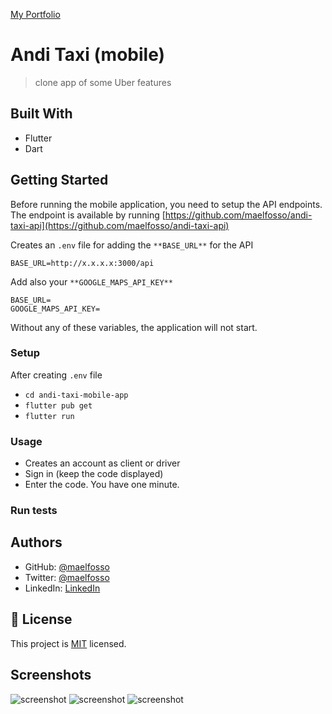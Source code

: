 [My Portfolio](https://maelfosso.github.io)

# Andi Taxi (mobile)

> clone app of some Uber features

## Built With

- Flutter
- Dart

## Getting Started

Before running the mobile application, you need to setup the API endpoints. The endpoint is available by running [https://github.com/maelfosso/andi-taxi-api](https://github.com/maelfosso/andi-taxi-api)

Creates an `.env` file for adding the `**BASE_URL**` for the API

```.env
BASE_URL=http://x.x.x.x:3000/api
```

Add also your `**GOOGLE_MAPS_API_KEY**`
```.env
BASE_URL=
GOOGLE_MAPS_API_KEY=
```

Without any of these variables, the application will not start.

### Setup

After creating `.env` file

- `cd andi-taxi-mobile-app`
- `flutter pub get`
- `flutter run`

### Usage

- Creates an account as client or driver
- Sign in (keep the code displayed)
- Enter the code. You have one minute.

### Run tests


## Authors

- GitHub: [@maelfosso](https://github.com/maelfosso)
- Twitter: [@maelfosso](https://twitter.com/maelfosso)
- LinkedIn: [LinkedIn](https://www.linkedin.com/in/mael-fosso-650b6346/)

## 📝 License

This project is [MIT](./MIT.md) licensed.

## Screenshots

![screenshot](./screenshots/2.png)
![screenshot](./screenshots/4.png)
![screenshot](./screenshots/8.png)

